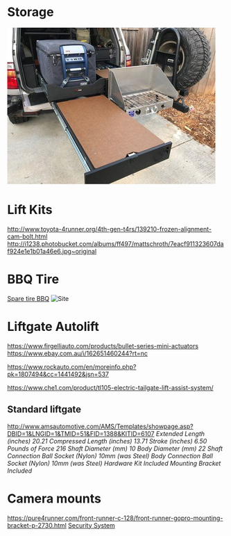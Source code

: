 <!-- TITLE: Mods -->
<!-- SUBTITLE: A quick summary of Mods -->
# Storage
![Img 20180225 Wa 0000](/uploads/img-20180225-wa-0000.jpg "Img 20180225 Wa 0000")
# Lift Kits
http://www.toyota-4runner.org/4th-gen-t4rs/139210-frozen-alignment-cam-bolt.html
http://i1238.photobucket.com/albums/ff497/mattschroth/7eacf911323607daf924e1e1b01a46e6.jpg~original
# BBQ Tire
[Spare tire BBQ](https://www.frontrunneroutfitters.com/en/us/front-runner-spare-tire-mount-braai-bbq-grate.html)
![Site](https://lh6.googleusercontent.com/KiS28pt63O3_HQB5iwcKcAxO-tUQq0DzsMcN5422o-Z2dxe3WeAQFS5wUk_QB8-oMdQQIhUWFkiwYr_HcgkQ=w1920-h949-rw)

# Liftgate Autolift
https://www.firgelliauto.com/products/bullet-series-mini-actuators
https://www.ebay.com.au/i/162651460244?rt=nc

https://www.rockauto.com/en/moreinfo.php?pk=1807494&cc=1441492&jsn=537


https://www.che1.com/product/tl105-electric-tailgate-lift-assist-system/

## Standard liftgate
http://www.amsautomotive.com/AMS/Templates/showpage.asp?DBID=1&LNGID=1&TMID=51&FID=1388&KITID=6107
*Extended Length (inches)	20.21
Compressed Length (inches)	13.71
Stroke (inches)	6.50
Pounds of Force	216
Shaft Diameter (mm)	10
Body Diameter (mm)	22
Shaft Connection	Ball Socket (Nylon) 10mm (was Steel)
Body Connection	Ball Socket (Nylon) 10mm (was Steel)
Hardware Kit	Included
Mounting Bracket	Included*

# Camera mounts
https://pure4runner.com/front-runner-c-128/front-runner-gopro-mounting-bracket-p-2730.html
[Security System](https://www.amazon.com/Amcrest-1080P-Lite-Security-Included-AMDVTENL8-4B-B/dp/B074SYYV3J/ref=sr_1_20?s=electronics&ie=UTF8&qid=1522166346&sr=1-20&keywords=camera+30fps+security)

